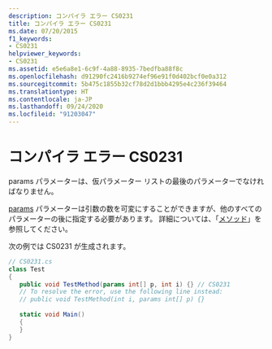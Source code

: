 ```yaml
---
description: コンパイラ エラー CS0231
title: コンパイラ エラー CS0231
ms.date: 07/20/2015
f1_keywords:
- CS0231
helpviewer_keywords:
- CS0231
ms.assetid: e5e6a8e1-6c9f-4a88-8935-7bedfba88f8c
ms.openlocfilehash: d91290fc2416b9274ef96e91f0d402bcf0e0a312
ms.sourcegitcommit: 5b475c1855b32cf78d2d1bbb4295e4c236f39464
ms.translationtype: HT
ms.contentlocale: ja-JP
ms.lasthandoff: 09/24/2020
ms.locfileid: "91203047"
---
```

# <a name="compiler-error-cs0231"></a>コンパイラ エラー CS0231

params パラメーターは、仮パラメーター リストの最後のパラメーターでなければなりません。  
  
 [params](../language-reference/keywords/params.md) パラメーターは引数の数を可変にすることができますが、他のすべてのパラメーターの後に指定する必要があります。 詳細については、「[メソッド](../programming-guide/classes-and-structs/methods.md)」を参照してください。  
  
 次の例では CS0231 が生成されます。  
  
```csharp  
// CS0231.cs  
class Test  
{  
   public void TestMethod(params int[] p, int i) {} // CS0231  
   // To resolve the error, use the following line instead:  
   // public void TestMethod(int i, params int[] p) {}
  
   static void Main()
   {  
   }  
}  
```
